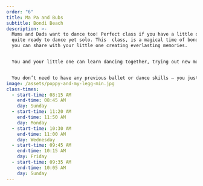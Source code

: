 ```yaml
---
order: "6"
title: Ma Pa and Bubs
subtitle: Bondi Beach
description: >-
  Mums and Dads want to dance too! Perfect class if you have a little one not
  quite ready to dance yet solo. This  class, is a magical time of bonding that
  you can share with your little one creating everlasting memories.


  You and your little one can learn dancing together, trying out new moves and testing your performance skills. Listen to the music and let little one express what they feel.


  You don’t need to have any previous ballet or dance skills – you just need to be ready to have a fabulous time with your dancer. Be ready to dance, move, sing, play and have plenty of fun – just like your little person!
image: /assets/poppy-and-my-legg-min.jpg
class-times:
  - start-time: 08:15 AM
    end-time: 08:45 AM
    day: Sunday
  - start-time: 11:20 AM
    end-time: 11:50 AM
    day: Monday
  - start-time: 10:30 AM
    end-time: 11:00 AM
    day: Wednesday
  - start-time: 09:45 AM
    end-time: 10:15 AM
    day: Friday
  - start-time: 09:35 AM
    end-time: 10:05 AM
    day: Sunday
---
```


